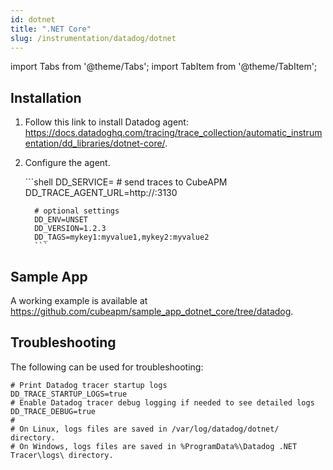 ```yaml
---
id: dotnet
title: ".NET Core"
slug: /instrumentation/datadog/dotnet
---
```


import Tabs from '@theme/Tabs';
import TabItem from '@theme/TabItem';

## Installation

1. Follow this link to install Datadog agent: https://docs.datadoghq.com/tracing/trace_collection/automatic_instrumentation/dd_libraries/dotnet-core/.

1. Configure the agent.

   <Tabs>
      <TabItem value="env" label="Environment Variables">
         ```shell
         DD_SERVICE=<app_name>
         # send traces to CubeAPM
         DD_TRACE_AGENT_URL=http://<ip_address_of_cubeapm_server>:3130

         # optional settings
         DD_ENV=UNSET
         DD_VERSION=1.2.3
         DD_TAGS=mykey1:myvalue1,mykey2:myvalue2
         ```
      </TabItem>
   </Tabs>

## Sample App

A working example is available at https://github.com/cubeapm/sample_app_dotnet_core/tree/datadog.

## Troubleshooting

The following can be used for troubleshooting:

```shell
# Print Datadog tracer startup logs
DD_TRACE_STARTUP_LOGS=true
# Enable Datadog tracer debug logging if needed to see detailed logs
DD_TRACE_DEBUG=true
#
# On Linux, logs files are saved in /var/log/datadog/dotnet/ directory.
# On Windows, logs files are saved in %ProgramData%\Datadog .NET Tracer\logs\ directory.
```